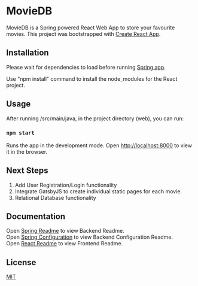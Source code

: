 # MovieDB

MovieDB is a Spring powered React Web App to store your favourite movies.
This project was bootstrapped with [Create React App](https://github.com/facebook/create-react-app).

## Installation
Please wait for dependencies to load before running [Spring app](https://github.com/charchitdahal/movieDB/tree/master/src/main/java/com/example/charchit/movieDB).<br>

Use "npm install" command to install the node_modules for the React project.


## Usage

After running /src/main/java, in the project directory (web), you can run:
### `npm start`

Runs the app in the development mode.
Open [http://localhost:8000](http://localhost:8000) to view it in the browser.

## Next Steps

1. Add User Registration/Login functionality
2. Integrate GatsbyJS to create individual static pages for each movie.
3. Relational Database functionality

## Documentation 

Open [Spring Readme](https://github.com/charchitdahal/movieDB/blob/master/src) to view Backend Readme.<br>
Open [Spring Configuration](https://github.com/charchitdahal/movieDB/tree/master/src/main/java) to view Backend Configuration Readme.<br>
Open [React Readme](https://github.com/charchitdahal/movieDB/tree/master/web) to view Frontend Readme.<br>


## License
[MIT](https://choosealicense.com/licenses/mit/)
